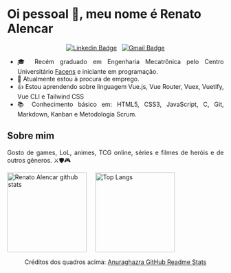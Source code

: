 # Oi pessoal 👋, meu nome é Renato Alencar

<div align='center'>

[![Linkedin Badge](https://img.shields.io/badge/-LinkedIn-blue?style=flat-square&logo=Linkedin&logoColor=white&link=https://www.linkedin.com/in/renato-augusto-de-santana-alencar/)](https://www.linkedin.com/in/renato-augusto-de-santana-alencar/)
&nbsp;
[![Gmail Badge](https://img.shields.io/badge/-Gmail-c14438?style=flat-square&logo=Gmail&logoColor=white&link=mailto:renato.augustoalencar@gmail.com)](mailto:renato.augustoalencar@gmail.com)
 
</div>

<div align='justify'>
  
- 🎓 Recém graduado em Engenharia Mecatrônica pelo Centro Universitário [Facens](https://www.facens.br/home) e iniciante em programação.
- 💼 Atualmente estou à procura de emprego.
- 👍 Estou aprendendo sobre linguagem Vue.js, Vue Router, Vuex, Vuetify, Vue CLI e Tailwind CSS
- 📚 Conhecimento básico em: HTML5, CSS3, JavaScript, C, Git, Markdown, Kanban e Metodologia Scrum.

## Sobre mim
Gosto de games, LoL, animes, TCG online, séries e filmes de heróis e de outros gêneros. ⚔️🛡️🎮

</div>

<div align='left'>

[<img src='https://github-readme-stats.vercel.app/api?username=Renato-Alencar&show_icons=true&count_private=true' alt='Renato Alencar github stats' height='185'>](https://github.com/anuraghazra/github-readme-stats)[<img src='https://github-readme-stats.vercel.app/api/top-langs/?username=Renato-Alencar&repo=Renato-Alencar/Renato-Alencar' alt='Top Langs' hspace='20' height='185'>](https://github.com/anuraghazra/github-readme-stats)

</div>

<div align = 'center'>
  
Créditos dos quadros acima: [Anuraghazra GitHub Readme Stats](https://github.com/anuraghazra/github-readme-stats)

</div>
